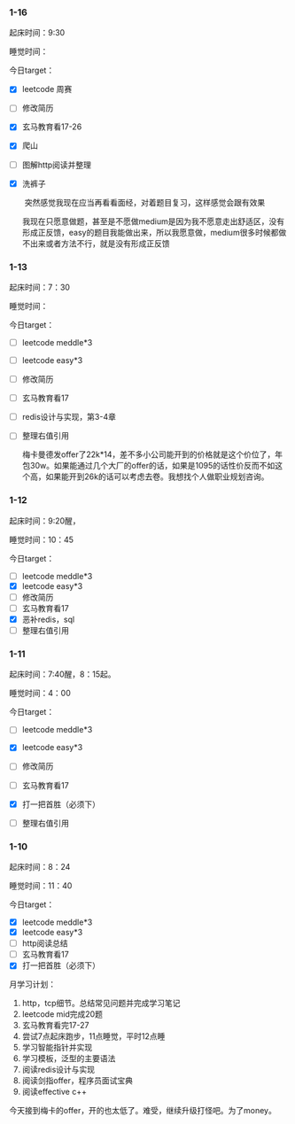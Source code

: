 ### 1-16

起床时间：9:30

睡觉时间：

今日target：

- [x] leetcode 周赛

- [ ] 修改简历

- [x] 玄马教育看17-26

- [x] 爬山

- [ ] 图解http阅读并整理

- [x] 洗裤子

    ​	突然感觉我现在应当再看看面经，对着题目复习，这样感觉会跟有效果

    ​	我现在只愿意做题，甚至是不愿做medium是因为我不愿意走出舒适区，没有形成正反馈，easy的题目我能做出来，所以我愿意做，medium很多时候都做不出来或者方法不行，就是没有形成正反馈

### 1-13

起床时间：7：30

睡觉时间：

今日target：

- [ ] leetcode meddle*3

- [ ] leetcode easy\*3

- [ ] 修改简历

- [ ] 玄马教育看17

- [ ] redis设计与实现，第3-4章

- [ ] 整理右值引用

  梅卡曼德发offer了22k*14，差不多小公司能开到的价格就是这个价位了，年包30w。如果能通过几个大厂的offer的话，如果是1095的话性价反而不如这个高，如果能开到26k的话可以考虑去卷。我想找个人做职业规划咨询。

### 1-12

起床时间：9:20醒，

睡觉时间：10：45

今日target：

- [ ] leetcode meddle*3
- [x] leetcode easy\*3
- [ ] 修改简历
- [ ] 玄马教育看17
- [x] 恶补redis，sql
- [ ] 整理右值引用

### 1-11

起床时间：7:40醒，8：15起。

睡觉时间：4：00

今日target：

- [ ] leetcode meddle*3
- [x] leetcode easy\*3
- [ ] 修改简历
- [ ] 玄马教育看17
- [x] 打一把首胜（必须下）
- [ ] 整理右值引用



### 1-10

起床时间：8：24

睡觉时间：11：40

今日target：

- [x] leetcode meddle*3
- [x] leetcode easy\*3
- [ ] http阅读总结
- [ ] 玄马教育看17
- [x] 打一把首胜（必须下）

月学习计划：

1. http，tcp细节。总结常见问题并完成学习笔记
2. leetcode mid完成20题
3. 玄马教育看完17-27
4. 尝试7点起床跑步，11点睡觉，平时12点睡
5. 学习智能指针并实现
6. 学习模板，泛型的主要语法
7. 阅读redis设计与实现
8. 阅读剑指offer，程序员面试宝典
9. 阅读effective c++

今天接到梅卡的offer，开的也太低了。难受，继续升级打怪吧。为了money。
